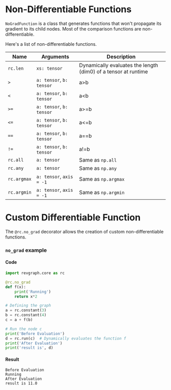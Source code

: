 # Non-Differentiable Functions

`NoGradFunction` is a class that generates functions that won't propagate its gradient to its child nodes. Most of the comparison functions are non-differentiable.

Here's a list of non-differentiable functions.

| Name | Arguments | Description |
| ---- | --------- | ----------- |
| `rc.len` | `xs: tensor` | Dynamically evaluates the length (dim0) of a tensor at runtime |
| `>` | `a: tensor`, `b: tensor` | a>b |
| `<` | `a: tensor`, `b: tensor` | a<b |
| `>=` | `a: tensor`, `b: tensor` | a>=b |
| `<=` | `a: tensor`, `b: tensor` | a<=b |
| `==` | `a: tensor`, `b: tensor` | a==b |
| `!=` | `a: tensor`, `b: tensor` | a!=b |
| `rc.all` | `a: tensor` | Same as `np.all` |
| `rc.any` | `a: tensor` | Same as `np.any` |
| `rc.argmax` | `a: tensor`, `axis = -1` | Same as `np.argmax` |
| `rc.argmin` | `a: tensor`, `axis = -1` | Same as `np.argmin` |

# Custom Differentiable Function

The `@rc.no_grad` decorator allows the creation of custom 
non-differentiable functions.

### `no_grad` example

#### Code

```python
import revgraph.core as rc

@rc.no_grad
def f(x):
    print('Running')
    return x*2

# Defining the graph
a = rc.constant(3)
b = rc.constant(4)
c = a + f(b)

# Run the node c
print('Before Evaluation')
d = rc.run(c)  # Dynamically evaluates the function f
print('After Evaluation')
print('result is', d)
```

#### Result
```text
Before Evaluation
Running
After Evaluation
result is 11.0
```


